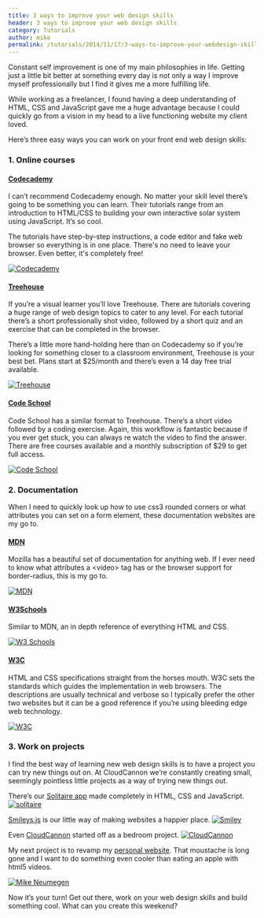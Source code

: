 ```yaml
---
title: 3 ways to improve your web design skills
header: 3 ways to improve your web design skills
category: Tutorials
author: mike
permalink: /tutorials/2014/11/17/3-ways-to-improve-your-webdesign-skills.html
---
```


Constant self improvement is one of my main philosophies in life. Getting just a little bit better at something every day is not only a way I improve myself professionally but I find it gives me a more fulfilling life.

While working as a freelancer, I found having a deep understanding of HTML, CSS and JavaScript gave me a huge advantage because I could quickly go from a vision in my head to a live functioning website my client loved.

Here’s three easy ways you can work on your front end web design skills:

### 1. Online courses

#### [Codecademy](http://www.codecademy.com/)

I can’t recommend Codecademy enough. No matter your skill level there’s going to be something you can learn. Their tutorials range from an introduction to HTML/CSS to building your own interactive solar system using JavaScript. It’s so cool.

The tutorials have step-by-step instructions, a code editor and fake web browser so everything is in one place. There's no need to leave your browser. Even better, it's completely free!

<a href="http://codecademy.com">![Codecademy](/img/blog/3-ways-to-improve-your-webdesign-skills/codecadmey.png)</a>

#### [Treehouse](http://teamtreehouse.com/)

If you’re a visual learner you’ll love Treehouse. There are tutorials covering a huge range of web design topics to cater to any level. For each tutorial there’s a short professionally shot video, followed by a short quiz and an exercise that can be completed in the browser.

There’s a little more hand-holding here than on Codecademy so if you’re looking for something closer to a classroom environment, Treehouse is your best bet. Plans start at $25/month and there’s even a 14 day free trial available.

<a href="http://teamtreehouse.com">![Treehouse](/img/blog/3-ways-to-improve-your-webdesign-skills/treehouse.png)</a>


#### [Code School](http://codeschool.com)

Code School has a similar format to Treehouse. There’s a short video followed by a coding exercise. Again, this workflow is fantastic because if you ever get stuck, you can always re watch the video to find the answer. There are free courses available and a monthly subscription of $29 to get full access.

<a href="http://codeschool.com">![Code School](/img/blog/3-ways-to-improve-your-webdesign-skills/codeschool.png)</a>


### 2. Documentation

When I need to quickly look up how to use css3 rounded corners or what attributes you can set on a form element, these documentation websites are my go to.

#### [MDN](https://developer.mozilla.org/)
Mozilla has a beautiful set of documentation for anything web. If I ever need to know what attributes a &lt;video&gt; tag has or the browser support for border-radius, this is my go to.

<a href="https://developer.mozilla.org">![MDN](/img/blog/3-ways-to-improve-your-webdesign-skills/mdn.png)

#### [W3Schools](http://w3schools.com)
Similar to MDN, an in depth reference of everything HTML and CSS.

<a href="https://w3schools.com">![W3 Schools](/img/blog/3-ways-to-improve-your-webdesign-skills/w3schools.png)</a>

#### [W3C](http://www.w3.org/)
HTML and CSS specifications straight from the horses mouth. W3C sets the standards which guides the implementation in web browsers. The descriptions are usually technical and verbose so I typically prefer the other two websites but it can be a good reference if you’re using bleeding edge web technology.

<a href="https://www.w3.org">![W3C](/img/blog/3-ways-to-improve-your-webdesign-skills/w3c.png)</a>

### 3. Work on projects
I find the best way of learning new web design skills is to have a project you can try new things out on. At CloudCannon we’re constantly creating small, seemingly pointless little projects as a way of trying new things out.

There’s our [Solitaire app](http://solitaire.cloudvent.net/) made completely in HTML, CSS and JavaScript.
<a href="http://solitaire.cloudvent.net/">![solitaire](/img/blog/3-ways-to-improve-your-webdesign-skills/solitaire.png)</a>

[Smileys.js](http://cloudcannon.com/smileys/) is our little way of making websites a happier place.
<a href="http://cloudcannon.com/smileys/">![Smiley](/img/blog/3-ways-to-improve-your-webdesign-skills/smiley.png)</a>

Even [CloudCannon](http://cloudcannon.com) started off as a bedroom project.
<a href="http://cloudcannon.com/">![CloudCannon](/img/blog/3-ways-to-improve-your-webdesign-skills/cloudcannon.png)</a>

My next project is to revamp my [personal website](http://mikeneumegen.com). That moustache is long gone and I want to do something even cooler than eating an apple with html5 videos.

<a href="http://mikeneumegen.com">![Mike Neumegen](/img/blog/3-ways-to-improve-your-webdesign-skills/mikeneumegen.png)</a>

Now it’s your turn! Get out there, work on your web design skills and build something cool. What can you create this weekend?
